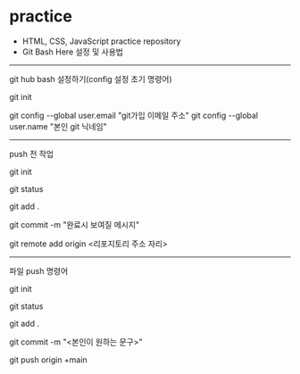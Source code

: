 # practice
+ HTML, CSS, JavaScript practice repository
+ Git Bash Here 설정 및 사용법 

-----------------------------------------------
git hub bash 설정하기(config 설정 초기 명령어)

git init

git config --global user.email "git가입 이메일 주소"
git config --global user.name "본인 git 닉네임"

-----------------------------------------------
push 전 작업 

git init

git status

git add .

git commit -m "완료시 보여질 메시지"

git remote add origin <리포지토리 주소 자리>

-----------------------------------------------
파일 push 명령어  

git init 

git status

git add .

git commit -m "<본인이 원하는 문구>"

git push origin +main
